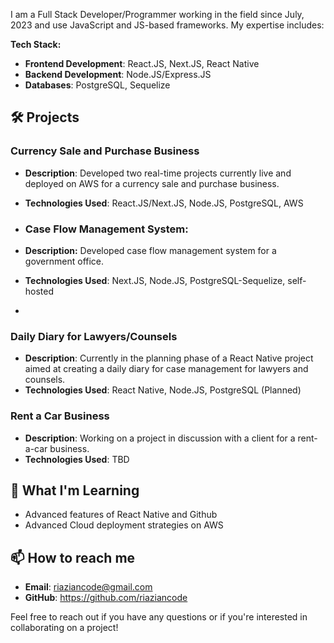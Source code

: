 I am a Full Stack Developer/Programmer working in the field since July, 2023 and use JavaScript and JS-based frameworks. My expertise includes:

**Tech Stack:** 
- **Frontend Development**: React.JS, Next.JS, React Native
- **Backend Development**: Node.JS/Express.JS
- **Databases**: PostgreSQL, Sequelize

## 🛠️ Projects

### Currency Sale and Purchase Business
- **Description**: Developed two real-time projects currently live and deployed on AWS for a currency sale and purchase business.
- **Technologies Used**: React.JS/Next.JS, Node.JS, PostgreSQL, AWS

- ### Case Flow Management System:
- **Description:** Developed case flow management system for a government office.
- **Technologies Used**: Next.JS, Node.JS, PostgreSQL-Sequelize, self-hosted
- 
### Daily Diary for Lawyers/Counsels
- **Description**: Currently in the planning phase of a React Native project aimed at creating a daily diary for case management for lawyers and counsels.
- **Technologies Used**: React Native, Node.JS, PostgreSQL (Planned)

### Rent a Car Business
- **Description**: Working on a project in discussion with a client for a rent-a-car business.
- **Technologies Used**: TBD

## 🌱 What I'm Learning 
- Advanced features of React Native and Github
- Advanced Cloud deployment strategies on AWS

## 📫 How to reach me
- **Email**: riaziancode@gmail.com  
- **GitHub**: https://github.com/riaziancode

Feel free to reach out if you have any questions or if you're interested in collaborating on a project!
